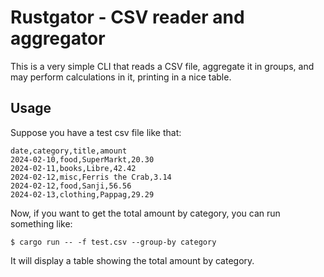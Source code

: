 # Rustgator - CSV reader and aggregator

This is a very simple CLI that reads a CSV file, aggregate it in groups, and
may perform calculations in it, printing in a nice table.

## Usage

Suppose you have a test csv file like that:

```csv
date,category,title,amount
2024-02-10,food,SuperMarkt,20.30
2024-02-11,books,Libre,42.42
2024-02-12,misc,Ferris the Crab,3.14
2024-02-12,food,Sanji,56.56
2024-02-13,clothing,Pappag,29.29
```

Now, if you want to get the total amount by category, you can run something like:

```shell
$ cargo run -- -f test.csv --group-by category
```

It will display a table showing the total amount by category.
